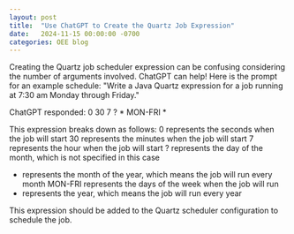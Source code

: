 ```yaml
---
layout: post
title:  "Use ChatGPT to Create the Quartz Job Expression"
date:   2024-11-15 00:00:00 -0700
categories: OEE blog
---
```

Creating the Quartz job scheduler expression can be confusing considering the number of arguments involved. ChatGPT can help! Here is the prompt for an example schedule: "Write a Java Quartz expression for a job running at 7:30 am Monday through Friday."

ChatGPT responded:
0 30 7 ? * MON-FRI *

This expression breaks down as follows:
0 represents the seconds when the job will start
30 represents the minutes when the job will start
7 represents the hour when the job will start
? represents the day of the month, which is not specified in this case
* represents the month of the year, which means the job will run every month
MON-FRI represents the days of the week when the job will run
* represents the year, which means the job will run every year

This expression should be added to the Quartz scheduler configuration to schedule the job.